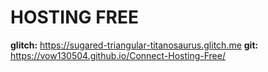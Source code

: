 # HOSTING FREE
**glitch:** https://sugared-triangular-titanosaurus.glitch.me
**git:** https://vow130504.github.io/Connect-Hosting-Free/
